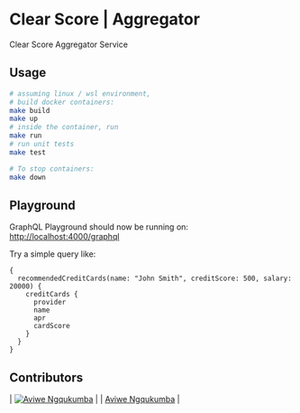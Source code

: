 # Clear Score | Aggregator

Clear Score Aggregator Service

## Usage

```sh
# assuming linux / wsl environment,
# build docker containers:
make build
make up
# inside the container, run
make run
# run unit tests
make test
```

```sh
# To stop containers:
make down
```

## Playground

GraphQL Playground should now be running on: <http://localhost:4000/graphql>

Try a simple query like:

```gql
{
  recommendedCreditCards(name: "John Smith", creditScore: 500, salary: 20000) {
    creditCards {
      provider
      name
      apr
      cardScore
    }
  }
}
```

## Contributors

| [![Aviwe Ngqukumba][aviwembekeni_avatar]][aviwembekeni_homepage] |
| [Aviwe Ngqukumba][aviwembekeni_homepage] |

[aviwembekeni_homepage]: https://github.com/aviwembekeni
[aviwembekeni_avatar]: https://github.com/aviwembekeni.png?size=150

